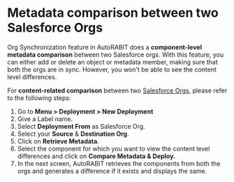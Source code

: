 # Metadata comparison between two Salesforce Orgs

Org Synchronization feature in AutoRABIT does a **component-level metadata comparison** between two Salesforce orgs. With this feature, you can either add or delete an object or metadata member, making sure that both the orgs are in sync. However, you won't be able to see the content level differences.

For **content-related comparison** between two [Salesforce Orgs](../../../arm/registration/salesforce-org/salesforce-org-management.md), please refer to the following steps:

1. Go to **Menu > Deployment > New Deployment**
2. Give a Label name.
3. Select **Deployment From** as Salesforce Org.
4. Select your **Source** & **Destination Org**.
5. Click on **Retrieve Metadata**.
6. Select the component for which you want to view the content level differences and click on **Compare Metadata & Deploy.**
7. In the next screen, AutoRABIT retrieves the components from both the orgs and generates a difference if it exists and displays the same.
